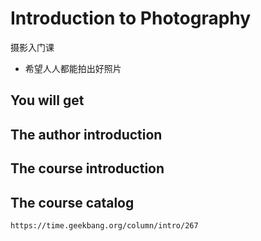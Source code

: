 #  Introduction to Photography

摄影入门课

+ 希望人人都能拍出好照片

##  You will get


##  The author introduction


##  The course introduction

##  The course catalog


```
https://time.geekbang.org/column/intro/267
```


